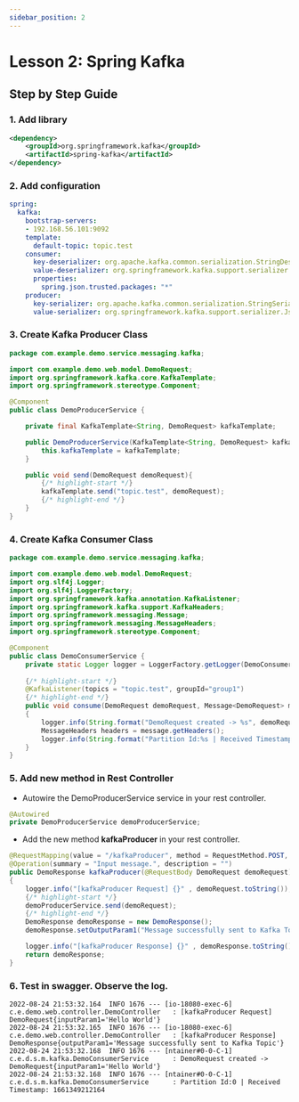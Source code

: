 ```yaml
---
sidebar_position: 2
---
```


# Lesson 2:  Spring Kafka

## Step by Step Guide

### 1. Add library
```xml title="pom.xml"
<dependency>
    <groupId>org.springframework.kafka</groupId>
    <artifactId>spring-kafka</artifactId>
</dependency>
```
### 2. Add configuration
```yaml title="application.yml"
spring:
  kafka:
    bootstrap-servers:
    - 192.168.56.101:9092
    template:
      default-topic: topic.test
    consumer:
      key-deserializer: org.apache.kafka.common.serialization.StringDeserializer
      value-deserializer: org.springframework.kafka.support.serializer.JsonDeserializer
      properties:
        spring.json.trusted.packages: "*"
    producer:
      key-serializer: org.apache.kafka.common.serialization.StringSerializer
      value-serializer: org.springframework.kafka.support.serializer.JsonSerializer
```

### 3. Create Kafka Producer Class
```java title="com.example.demo.service.messaging.kafka.DemoProducerService" showLineNumbers
package com.example.demo.service.messaging.kafka;

import com.example.demo.web.model.DemoRequest;
import org.springframework.kafka.core.KafkaTemplate;
import org.springframework.stereotype.Component;

@Component
public class DemoProducerService {

    private final KafkaTemplate<String, DemoRequest> kafkaTemplate;

    public DemoProducerService(KafkaTemplate<String, DemoRequest> kafkaTemplate) {
        this.kafkaTemplate = kafkaTemplate;
    }

    public void send(DemoRequest demoRequest){
        {/* highlight-start */}
        kafkaTemplate.send("topic.test", demoRequest);
        {/* highlight-end */}
    }
}
```

### 4. Create Kafka Consumer Class
```java title="com.example.demo.service.messaging.kafka.DemoConsumerService" showLineNumbers
package com.example.demo.service.messaging.kafka;

import com.example.demo.web.model.DemoRequest;
import org.slf4j.Logger;
import org.slf4j.LoggerFactory;
import org.springframework.kafka.annotation.KafkaListener;
import org.springframework.kafka.support.KafkaHeaders;
import org.springframework.messaging.Message;
import org.springframework.messaging.MessageHeaders;
import org.springframework.stereotype.Component;

@Component
public class DemoConsumerService {
    private static Logger logger = LoggerFactory.getLogger(DemoConsumerService.class);
    
    {/* highlight-start */}
    @KafkaListener(topics = "topic.test", groupId="group1")
    {/* highlight-end */}
    public void consume(DemoRequest demoRequest, Message<DemoRequest> message)
    {
        logger.info(String.format("DemoRequest created -> %s", demoRequest));
        MessageHeaders headers = message.getHeaders();
        logger.info(String.format("Partition Id:%s | Received Timestamp: %s", headers.get(KafkaHeaders.RECEIVED_PARTITION_ID),headers.get(KafkaHeaders.RECEIVED_TIMESTAMP)));
    }
}
```

### 5. Add new method in Rest Controller

- Autowire the DemoProducerService service in your rest controller.

```java title="com.example.demo.web.controller.DemoController"
@Autowired
private DemoProducerService demoProducerService;
```

- Add the new method **kafkaProducer** in your rest controller.
```java title="com.example.demo.web.controller.DemoController" showLineNumbers
@RequestMapping(value = "/kafkaProducer", method = RequestMethod.POST, consumes = MediaType.APPLICATION_JSON_VALUE, produces = MediaType.APPLICATION_JSON_VALUE)
@Operation(summary = "Input message.", description = "")
public DemoResponse kafkaProducer(@RequestBody DemoRequest demoRequest)
{
    logger.info("[kafkaProducer Request] {}" , demoRequest.toString());
    {/* highlight-start */}
    demoProducerService.send(demoRequest);
    {/* highlight-end */}
    DemoResponse demoResponse = new DemoResponse();
    demoResponse.setOutputParam1("Message successfully sent to Kafka Topic");

    logger.info("[kafkaProducer Response] {}" , demoResponse.toString());
    return demoResponse;
}
```

### 6. Test in swagger. Observe the log.

```log title="log"
2022-08-24 21:53:32.164  INFO 1676 --- [io-18080-exec-6] c.e.demo.web.controller.DemoController   : [kafkaProducer Request] DemoRequest{inputParam1='Hello World'}
2022-08-24 21:53:32.165  INFO 1676 --- [io-18080-exec-6] c.e.demo.web.controller.DemoController   : [kafkaProducer Response] DemoResponse{outputParam1='Message successfully sent to Kafka Topic'}
2022-08-24 21:53:32.168  INFO 1676 --- [ntainer#0-0-C-1] c.e.d.s.m.kafka.DemoConsumerService      : DemoRequest created -> DemoRequest{inputParam1='Hello World'}
2022-08-24 21:53:32.168  INFO 1676 --- [ntainer#0-0-C-1] c.e.d.s.m.kafka.DemoConsumerService      : Partition Id:0 | Received Timestamp: 1661349212164
```